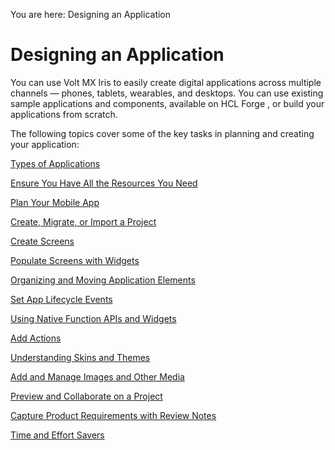                            

You are here: Designing an Application

Designing an Application
========================

You can use Volt MX Iris to easily create digital applications across multiple channels — phones, tablets, wearables, and desktops. You can use existing sample applications and components, available on HCL Forge , or build your applications from scratch.

The following topics cover some of the key tasks in planning and creating your application:

[Types of Applications](TypesOfApplications.md)

[Ensure You Have All the Resources You Need](Ensuring_You_Have_All_Needed_Resources.md)

[Plan Your Mobile App](PlanningYourMobileApp.md)

[Create, Migrate, or Import a Project](CreateMigrateOrImportProject.md)

[Create Screens](Adding_Forms_to_a_New_Application.md)

[Populate Screens with Widgets](PopulatingWidgets.md)

[Organizing and Moving Application Elements](OrganizingAppElementsInGroups.md)

[Set App Lifecycle Events](SetAppLifecycleEvents.md)

[Using Native Function APIs and Widgets](UsingNativeFunctionAPIsAndWidgets.md)

[Add Actions](working_with_Action_Editor.md)

[Understanding Skins and Themes](Customizing_the_Look_and_Feel_with_Skins.md)

[Add and Manage Images and Other Media](Adding_and_Managing_Images.md)

[Preview and Collaborate on a Project](ViewAndCollabOnProject.md#ViewAndCollabOnProject.html)

[Capture Product Requirements with Review Notes](CapProdReqsWithNotes.md)

[Time and Effort Savers](TimeAndEffortSavers.md)
